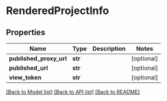 # RenderedProjectInfo

## Properties
Name | Type | Description | Notes
------------ | ------------- | ------------- | -------------
**published_proxy_url** | **str** |  | [optional] 
**published_url** | **str** |  | [optional] 
**view_token** | **str** |  | [optional] 

[[Back to Model list]](../README.md#documentation-for-models) [[Back to API list]](../README.md#documentation-for-api-endpoints) [[Back to README]](../README.md)

